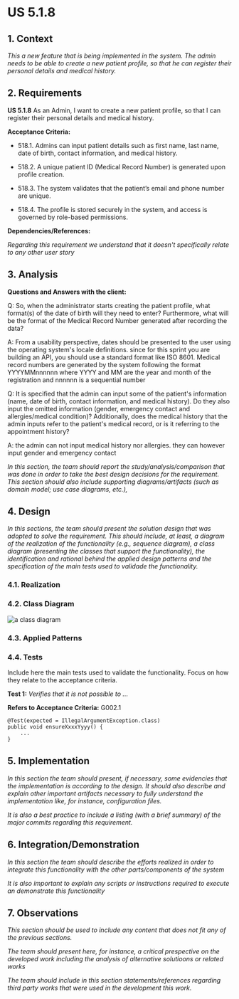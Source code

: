 # US 5.1.8


## 1. Context

*This a new feature that is being implemented in the system. The admin needs to be able to create a new patient profile, so that he can register their personal details and medical history.*

## 2. Requirements

**US 5.1.8** As an Admin, I want to create a new patient profile, so that I can register their personal details and medical history.

**Acceptance Criteria:**

- 518.1. Admins can input patient details such as first name, last name, date of birth, contact information, and medical history.

- 518.2. A unique patient ID (Medical Record Number) is generated upon profile creation.
 
- 518.3. The system validates that the patient’s email and phone number are unique.

- 518.4. The profile is stored securely in the system, and access is governed by role-based permissions.

**Dependencies/References:**

*Regarding this requirement we understand that it doesn't specifically relate to any other user story*

## 3. Analysis

**Questions and Answers with the client:**

Q: So, when the administrator starts creating the patient profile, what format(s) of the date of birth will they need to enter? Furthermore, what will be the format of the Medical Record Number generated after recording the data?

A: From a usability perspective, dates should be presented to the user using the operating system's locale definitions. since for this sprint you are building an API, you should use a standard format like ISO 8601.
Medical record numbers are generated by the system following the format YYYYMMnnnnnn where YYYY and MM are the year and month of the registration and nnnnnn is a sequential number

Q: It is specified that the admin can input some of the patient's information (name, date of birth, contact information, and medical history).
Do they also input the omitted information (gender, emergency contact and allergies/medical condition)?
Additionally, does the medical history that the admin inputs refer to the patient's medical record, or is it referring to the appointment history?

A: the admin can not input medical history nor allergies. they can however input gender and emergency contact



*In this section, the team should report the study/analysis/comparison that was done in order to take the best design decisions for the requirement. This section should also include supporting diagrams/artifacts (such as domain model; use case diagrams, etc.),*

## 4. Design

*In this sections, the team should present the solution design that was adopted to solve the requirement. This should include, at least, a diagram of the realization of the functionality (e.g., sequence diagram), a class diagram (presenting the classes that support the functionality), the identification and rational behind the applied design patterns and the specification of the main tests used to validade the functionality.*

### 4.1. Realization

### 4.2. Class Diagram

![a class diagram](class-diagram-01.svg "A Class Diagram")

### 4.3. Applied Patterns

### 4.4. Tests

Include here the main tests used to validate the functionality. Focus on how they relate to the acceptance criteria.

**Test 1:** *Verifies that it is not possible to ...*

**Refers to Acceptance Criteria:** G002.1


```
@Test(expected = IllegalArgumentException.class)
public void ensureXxxxYyyy() {
	...
}
````

## 5. Implementation

*In this section the team should present, if necessary, some evidencies that the implementation is according to the design. It should also describe and explain other important artifacts necessary to fully understand the implementation like, for instance, configuration files.*

*It is also a best practice to include a listing (with a brief summary) of the major commits regarding this requirement.*

## 6. Integration/Demonstration

*In this section the team should describe the efforts realized in order to integrate this functionality with the other parts/components of the system*

*It is also important to explain any scripts or instructions required to execute an demonstrate this functionality*

## 7. Observations

*This section should be used to include any content that does not fit any of the previous sections.*

*The team should present here, for instance, a critical prespective on the developed work including the analysis of alternative solutioons or related works*

*The team should include in this section statements/references regarding third party works that were used in the development this work.*